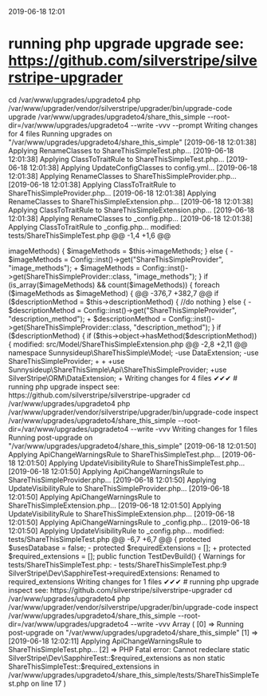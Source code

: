2019-06-18 12:01

# running php upgrade upgrade see: https://github.com/silverstripe/silverstripe-upgrader
cd /var/www/upgrades/upgradeto4
php /var/www/upgrader/vendor/silverstripe/upgrader/bin/upgrade-code upgrade /var/www/upgrades/upgradeto4/share_this_simple  --root-dir=/var/www/upgrades/upgradeto4 --write -vvv --prompt
Writing changes for 4 files
Running upgrades on "/var/www/upgrades/upgradeto4/share_this_simple"
[2019-06-18 12:01:38] Applying RenameClasses to ShareThisSimpleTest.php...
[2019-06-18 12:01:38] Applying ClassToTraitRule to ShareThisSimpleTest.php...
[2019-06-18 12:01:38] Applying UpdateConfigClasses to config.yml...
[2019-06-18 12:01:38] Applying RenameClasses to ShareThisSimpleProvider.php...
[2019-06-18 12:01:38] Applying ClassToTraitRule to ShareThisSimpleProvider.php...
[2019-06-18 12:01:38] Applying RenameClasses to ShareThisSimpleExtension.php...
[2019-06-18 12:01:38] Applying ClassToTraitRule to ShareThisSimpleExtension.php...
[2019-06-18 12:01:38] Applying RenameClasses to _config.php...
[2019-06-18 12:01:38] Applying ClassToTraitRule to _config.php...
modified:	tests/ShareThisSimpleTest.php
@@ -1,4 +1,6 @@
 <?php
+
+use SilverStripe\Dev\SapphireTest;

 class ShareThisSimpleTest extends SapphireTest
 {

modified:	_config/config.yml
@@ -1,8 +1,7 @@
 ---
 Name: share_this_simple
 ---
-
 SilverStripe\CMS\Model\SiteTree:
   extensions:
-    - ShareThisSimpleExtension
+    - Sunnysideup\ShareThisSimple\Model\ShareThisSimpleExtension


modified:	src/Api/ShareThisSimpleProvider.php
@@ -2,10 +2,16 @@

 namespace Sunnysideup\ShareThisSimple\Api;

-use ViewableData;
-use ArrayList;
-use ArrayData;
-use Config;
+
+
+
+
+use SilverStripe\ORM\ArrayList;
+use SilverStripe\View\ArrayData;
+use SilverStripe\Core\Config\Config;
+use Sunnysideup\ShareThisSimple\Api\ShareThisSimpleProvider;
+use SilverStripe\Core\Config\Configurable;
use SilverStripe\Core\Extensible;
use SilverStripe\Core\Injector\Injectable;
+


 class ShareThisSimpleProvider ~
@@ -351,7 +357,7 @@
             if ($this->imageMethods) {
                 $imageMethods = $this->imageMethods;
             } else {
-                $imageMethods = Config::inst()->get("ShareThisSimpleProvider", "image_methods");
+                $imageMethods = Config::inst()->get(ShareThisSimpleProvider::class, "image_methods");
             }
             if (is_array($imageMethods) && count($imageMethods)) {
                 foreach ($imageMethods as $imageMethod) {
@@ -376,7 +382,7 @@
                 if ($descriptionMethod = $this->descriptionMethod) {
                     //do nothing
                 } else {
-                    $descriptionMethod = Config::inst()->get("ShareThisSimpleProvider", "description_method");
+                    $descriptionMethod = Config::inst()->get(ShareThisSimpleProvider::class, "description_method");
                 }
                 if ($descriptionMethod) {
                     if ($this->object->hasMethod($descriptionMethod)) {

modified:	src/Model/ShareThisSimpleExtension.php
@@ -2,8 +2,11 @@

 namespace Sunnysideup\ShareThisSimple\Model;

-use DataExtension;
-use ShareThisSimpleProvider;
+
+
+use Sunnysideup\ShareThisSimple\Api\ShareThisSimpleProvider;
+use SilverStripe\ORM\DataExtension;
+




Writing changes for 4 files
✔✔✔
# running php upgrade inspect see: https://github.com/silverstripe/silverstripe-upgrader
cd /var/www/upgrades/upgradeto4
php /var/www/upgrader/vendor/silverstripe/upgrader/bin/upgrade-code inspect /var/www/upgrades/upgradeto4/share_this_simple  --root-dir=/var/www/upgrades/upgradeto4 --write -vvv
Writing changes for 1 files
Running post-upgrade on "/var/www/upgrades/upgradeto4/share_this_simple"
[2019-06-18 12:01:50] Applying ApiChangeWarningsRule to ShareThisSimpleTest.php...
[2019-06-18 12:01:50] Applying UpdateVisibilityRule to ShareThisSimpleTest.php...
[2019-06-18 12:01:50] Applying ApiChangeWarningsRule to ShareThisSimpleProvider.php...
[2019-06-18 12:01:50] Applying UpdateVisibilityRule to ShareThisSimpleProvider.php...
[2019-06-18 12:01:50] Applying ApiChangeWarningsRule to ShareThisSimpleExtension.php...
[2019-06-18 12:01:50] Applying UpdateVisibilityRule to ShareThisSimpleExtension.php...
[2019-06-18 12:01:50] Applying ApiChangeWarningsRule to _config.php...
[2019-06-18 12:01:50] Applying UpdateVisibilityRule to _config.php...
modified:	tests/ShareThisSimpleTest.php
@@ -6,7 +6,7 @@
 {
     protected $usesDatabase = false;

-    protected $requiredExtensions = [];
+    protected $required_extensions = [];

     public function TestDevBuild()
     {

Warnings for tests/ShareThisSimpleTest.php:
 - tests/ShareThisSimpleTest.php:9 SilverStripe\Dev\SapphireTest->requiredExtensions: Renamed to required_extensions
Writing changes for 1 files
✔✔✔
# running php upgrade inspect see: https://github.com/silverstripe/silverstripe-upgrader
cd /var/www/upgrades/upgradeto4
php /var/www/upgrader/vendor/silverstripe/upgrader/bin/upgrade-code inspect /var/www/upgrades/upgradeto4/share_this_simple  --root-dir=/var/www/upgrades/upgradeto4 --write -vvv
Array
(
    [0] => Running post-upgrade on "/var/www/upgrades/upgradeto4/share_this_simple"
    [1] => [2019-06-18 12:02:11] Applying ApiChangeWarningsRule to ShareThisSimpleTest.php...
    [2] => PHP Fatal error:  Cannot redeclare static SilverStripe\Dev\SapphireTest::$required_extensions as non static ShareThisSimpleTest::$required_extensions in /var/www/upgrades/upgradeto4/share_this_simple/tests/ShareThisSimpleTest.php on line 17
)
